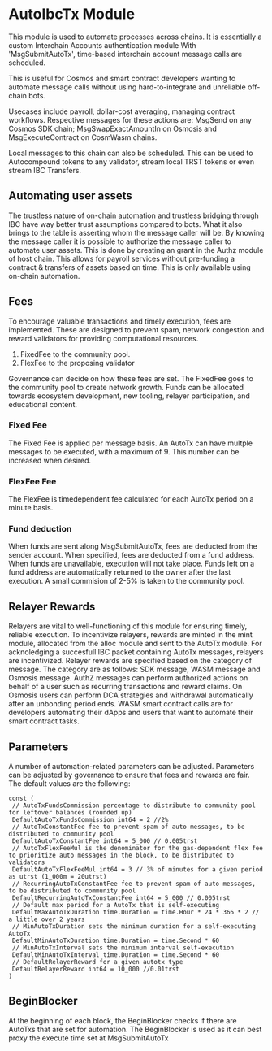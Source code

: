 
# AutoIbcTx Module

This module is used to automate processes across chains. It is essentially a custom Interchain Accounts authentication module
With 'MsgSubmitAutoTx', time-based interchain account message calls are scheduled.

This is useful for Cosmos and smart contract developers wanting to automate message calls without using hard-to-integrate and unreliable off-chain bots.

Usecases include payroll, dollar-cost averaging, managing contract workflows. Respective messages for these actions are: MsgSend on any Cosmos SDK chain; MsgSwapExactAmountIn on Osmosis and MsgExecuteContract on CosmWasm chains.

Local messages to this chain can also be scheduled. This can be used to Autocompound tokens to any validator, stream local TRST tokens or even stream IBC Transfers.

## Automating user assets

The trustless nature of on-chain automation and trustless bridging through IBC have way better trust assumptions compared to bots. What it also brings to the table is asserting whom the message caller will be. By knowing the message caller it is possible to authorize the message caller to automate user assets. This is done by creating an grant in the Authz module of host chain. This allows for payroll services without pre-funding a contract & transfers of assets based on time. This is only available using on-chain automation.

## Fees

To encourage valuable transactions and timely execution, fees are implemented. These are designed to prevent spam, network congestion and reward validators for providing computational resources.

1. FixedFee to the community pool.  
2. FlexFee to the proposing validator

Governance can decide on how these fees are set. The FixedFee goes to the community pool to create network growth. Funds can be allocated towards ecosystem development, new tooling, relayer participation, and educational content.

### Fixed Fee

The Fixed Fee is applied per message basis. An AutoTx can have multple messages to be executed, with a maximum of 9. This number can be increased when desired.

### FlexFee Fee

The FlexFee is timedependent fee calculated for each AutoTx period on a minute basis. 

### Fund deduction

When funds are sent along MsgSubmitAutoTx, fees are deducted from the sender account. When specified, fees are deducted from a fund address. When funds are unavailable, execution will not take place. Funds left on a fund address are automatically returned to the owner after the last execution. A small commision of 2-5% is taken to the community pool.

## Relayer Rewards

Relayers are vital to well-functioning of this module for ensuring timely, reliable execution. To incentivize relayers, rewards are minted in the mint module, allocated from the alloc module and sent to the AutoTx module. For acknoledging a succesfull IBC packet containing AutoTx messages, relayers are incentivized. Relayer rewards are specified based on the category of message. The category are as follows: SDK message, WASM message and Osmosis message. AuthZ messages can perform authorized actions on behalf of a user such as recurring transactions and reward claims. On Osmosis users can perform DCA strategies and withdrawal automatically after an unbonding period ends.  WASM smart contract calls are for developers automating their dApps and users that want to automate their smart contract tasks.

## Parameters

A number of automation-related parameters can be adjusted. Parameters can be adjusted by governance to ensure that fees and rewards are fair. The default values are the following:

```golang
const (
 // AutoTxFundsCommission percentage to distribute to community pool for leftover balances (rounded up)
 DefaultAutoTxFundsCommission int64 = 2 //2%
 // AutoTxConstantFee fee to prevent spam of auto messages, to be distributed to community pool
 DefaultAutoTxConstantFee int64 = 5_000 // 0.005trst
 // AutoTxFlexFeeMul is the denominator for the gas-dependent flex fee to prioritize auto messages in the block, to be distributed to validators
 DefaultAutoTxFlexFeeMul int64 = 3 // 3% of minutes for a given period as utrst (1_000m = 20utrst)
 // RecurringAutoTxConstantFee fee to prevent spam of auto messages, to be distributed to community pool
 DefaultRecurringAutoTxConstantFee int64 = 5_000 // 0.005trst
 // Default max period for a AutoTx that is self-executing
 DefaultMaxAutoTxDuration time.Duration = time.Hour * 24 * 366 * 2 // a little over 2 years
 // MinAutoTxDuration sets the minimum duration for a self-executing AutoTx
 DefaultMinAutoTxDuration time.Duration = time.Second * 60
 // MinAutoTxInterval sets the minimum interval self-execution
 DefaultMinAutoTxInterval time.Duration = time.Second * 60
 // DefaultRelayerReward for a given autotx type
 DefaultRelayerReward int64 = 10_000 //0.01trst
)

```

## BeginBlocker

At the beginning of each block, the BeginBlocker checks if there are AutoTxs that are set for automation. The BeginBlocker is used as it can best proxy the execute time set at MsgSubmitAutoTx
